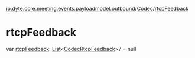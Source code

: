 [io.dyte.core.meeting.events.payloadmodel.outbound](../index.md)/[Codec](index.md)/[rtcpFeedback](rtcp-feedback.md)

# rtcpFeedback


var [rtcpFeedback](rtcp-feedback.md): [List](https://kotlinlang.org/api/latest/jvm/stdlib/kotlin.collections/-list/index.html)&lt;[CodecRtcpFeedback](../-codec-rtcp-feedback/index.md)&gt;? = null
